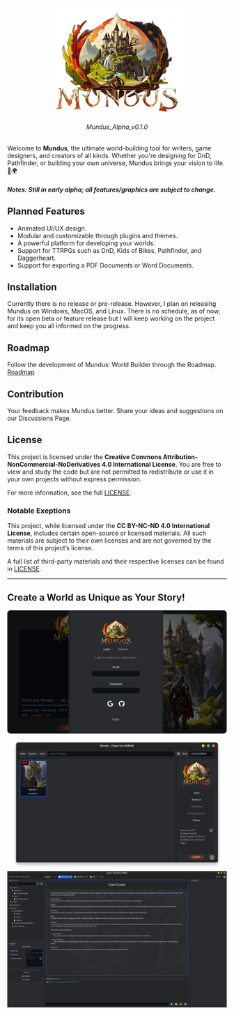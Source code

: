 <p align="center">
    <img align="center" src="https://github.com/NoahBRostant/Mundus/blob/master/Logo%20with%20text.png?raw=true"></img>
</p>

<h6 align="center">Mundus_Alpha_v0.1.0</h6>

Welcome to **Mundus**, the ultimate world-building tool for writers, game designers, and creators of all kinds. Whether you're designing for DnD, Pathfinder, or building your own universe, Mundus brings your vision to life. 🎨🌍

##### Notes: Still in early alpha; all features/graphics are subject to change.

## Planned Features

- Animated UI/UX design.
- Modular and customizable through plugins and themes.
- A powerful platform for developing your worlds.
- Support for TTRPGs such as DnD, Kids of Bikes, Pathfinder, and Daggerheart.
- Support for exporting a PDF Documents or Word Documents.

## Installation

Currently there is no release or pre-release. However, I plan on releasing Mundus on Windows, MacOS, and Linux.
There is no schedule, as of now, for its open beta or feature release but I will keep working on the project and keep you all informed on the progress.

## Roadmap

Follow the development of Mundus: World Builder through the Roadmap.
<a href="https://noahbrostant.github.io/Mundus-Roadmap">Roadmap</a>

## Contribution

Your feedback makes Mundus better. Share your ideas and suggestions on our Discussions Page.

## License

This project is licensed under the **Creative Commons Attribution-NonCommercial-NoDerivatives 4.0 International License**. You are free to view and study the code but are not permitted to redistribute or use it in your own projects without express permission.

For more information, see the full [LICENSE](licence.txt).

### Notable Exeptions

This project, while licensed under the **CC BY-NC-ND 4.0 International License**, includes certain open-source or licensed materials. All such materials are subject to their own licenses and are not governed by the terms of this project’s license.

A full list of third-party materials and their respective licenses can be found in [LICENSE](license.txt).

---

## Create a World as Unique as Your Story!

<img align="center" src="https://github.com/NoahBRostant/Mundus/blob/master/Assets/Splash%20Screen/Screenshot from 2024-10-05 16-39-07.png?raw=true"></img>
<img align="center" src="https://github.com/NoahBRostant/Mundus/blob/master/Assets/Splash%20Screen/Screenshot from 2024-10-05 16-39-40.png?raw=true"></img>
<img align="center" src="https://github.com/NoahBRostant/Mundus/blob/master/Assets/Splash%20Screen/Screenshot from 2024-10-05 16-40-00.png?raw=true"></img>
